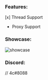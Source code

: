 ### Features:
[x] Thread Support
- Proxy Support

### Showcase:
![showcase](https://user-images.githubusercontent.com/109295864/179198370-9aee3b35-9a12-464a-94ab-ba8703aff022.gif)

### Discord:
// 4c#8088

